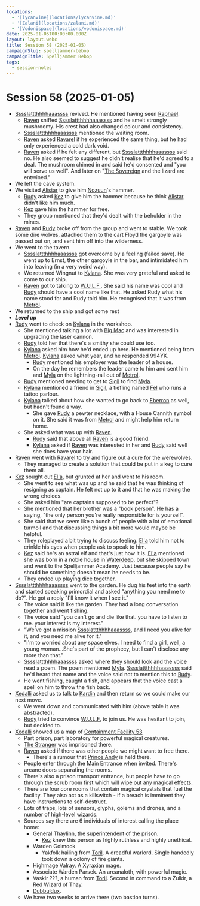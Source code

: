 ```yaml
---
locations:
  - '[lycanvine](locations/lycanvine.md)'
  - '[Zalani](locations/zalani.md)'
  - '[Vodonispace](locations/vodonispace.md)'
date: 2025-01-05T00:00:00.000Z
layout: layout.webc
title: Session 58 (2025-01-05)
campaignSlug: spelljammer-bebop
campaignTitle: Spelljammer Bebop
tags:
  - session-notes
---
```

# Session 58 (2025-01-05)

- [Sssslattthhhhaaassss](pcs/sssslattthhhhaaassss.md) revived. He mentioned having seen [Raphael](npcs/raphael.md).
	- [Raven](pcs/raven.md) sniffed [Sssslattthhhhaaassss](pcs/sssslattthhhhaaassss.md) and he smelt strongly mushroomy. His crest had also changed colour and consistency.
	- [Sssslattthhhhaaassss](pcs/sssslattthhhhaaassss.md) mentioned the waiting room.
	- [Raven](pcs/raven.md) asked [Ravarel](pcs/ravarel-deshent.md) if he experienced the same thing, but he had only experienced a cold dark void.
	- [Raven](pcs/raven.md) asked if he felt any different, but [Sssslattthhhhaaassss](pcs/sssslattthhhhaaassss.md) said no. He also seemed to suggest he didn't realise that he'd agreed to a deal. The mushroom chimed in and said he'd consented and "you will serve us well". And later on "[The Sovereign](npcs/the-sovereign.md) and the lizard are entwined."
- We left the cave system.
- We visited [Alistar](npcs/alistar.md) to give him [Nozuun](npcs/nozuun.md)'s hammer.
	- [Rudy](pcs/refuge-unit-d3.md) asked [Kez](pcs/kez-bardaux.md) to give him the hammer because he think [Alistar](npcs/alistar.md) didn't like him much.
	- [Kez](pcs/kez-bardaux.md) gave him the hammer for free.
	- They group mentioned that they'd dealt with the beholder in the mines.
- [Raven](pcs/raven.md) and [Rudy](pcs/refuge-unit-d3.md) broke off from the group and went to stable. We took some dire wolves, attached them to the cart Floyd the gargoyle was passed out on, and sent him off into the wilderness.
- We went to the tavern.
	- [Sssslattthhhhaaassss](pcs/sssslattthhhhaaassss.md) got overcome by a feeling (failed save). He went up to Ernst, the other gargoyle in the bar, and intimidated him into leaving (in a very weird way).
	- We returned Wingnut to [Kylana](npcs/kylana-ir-cannith.md). She was very grateful and asked to come to our ship.
	- [Raven](pcs/raven.md) got to talking to [W.U.L.F.](npcs/wulf.md). She said his name was cool and [Rudy](pcs/refuge-unit-d3.md) should have a cool name like that. He asked Rudy what his name stood for and Rudy told him. He recognised that it was from [Metrol](locations/metrol.md).
- We returned to the ship and got some rest
- ***Level up***
- [Rudy](pcs/refuge-unit-d3.md) went to check on [Kylana](npcs/kylana-ir-cannith.md) in the workshop.
	- She mentioned talking a lot with [Big Mac](npcs/big-mac.md) and was interested in upgrading the laser cannon.
	- [Rudy](pcs/refuge-unit-d3.md) told her that there's a smithy she could use too.
	- [Kylana](npcs/kylana-ir-cannith.md) asked him how he'd ended up here. He mentioned being from [Metrol](locations/metrol.md). [Kylana](npcs/kylana-ir-cannith.md) asked what year, and he responded 994YK.
		- [Rudy](pcs/refuge-unit-d3.md) mentioned his employer was the leader of a house.
		- On the day he remembers the leader came to him and sent him and [Myla](npcs/myla.md) on the lightning-rail out of [Metrol](locations/metrol.md).
	- [Rudy](pcs/refuge-unit-d3.md) mentioned needing to get to [Sigil](locations/sigil.md) to find [Myla](npcs/myla.md).
	- [Kylana](npcs/kylana-ir-cannith.md) mentioned a friend in [Sigil](locations/sigil.md), a tiefling named [Fel](npcs/fel.md) who runs a tattoo parlour.
	- [Kylana](npcs/kylana-ir-cannith.md) talked about how she wanted to go back to [Eberron](locations/eberron.md) as well, but hadn't found a way.
		- She gave [Rudy](pcs/refuge-unit-d3.md) a pewter necklace, with a House Cannith symbol on it. She said it was from [Metrol](locations/metrol.md) and might help him return home.
	- She asked what was up with [Raven](pcs/raven.md).
		- [Rudy](pcs/refuge-unit-d3.md) said that above all [Raven](pcs/raven.md) is a good friend.
		- [Kylana](npcs/kylana-ir-cannith.md) asked if [Raven](pcs/raven.md) was interested in her and [Rudy](pcs/refuge-unit-d3.md) said well she does have your hair.
- [Raven](pcs/raven.md) went with [Ravarel](pcs/ravarel-deshent.md) to try and figure out a cure for the werewolves.
	- They managed to create a solution that could be put in a keg to cure them all.
- [Kez](pcs/kez-bardaux.md) sought out [El'a](npcs/ela.md), but grunted at her and went to his room.
	- She went to see what was up and he said that he was thinking of resigning as captain. He felt not up to it and that he was making the wrong choices.
	- She asked him "are captains supposed to be perfect"?
	- She mentioned that her brother was a "book person". He has a saying, "the only person you're really responsible for is yourself".
	- She said that we seem like a bunch of people with a lot of emotional turmoil and that discussing things a bit more would maybe be helpful.
	- They roleplayed a bit trying to discuss feeling. [El'a](npcs/ela.md) told him not to crinkle his eyes when people ask to speak to him.
	- [Kez](pcs/kez-bardaux.md) said he's an astral elf and that's just how it is. [El'a](npcs/ela.md) mentioned she was born in a noble house in [Waterdeep](locations/waterdeep.md), but she skipped town and went to the Spelljammer Academy. Just because people say he should be something doesn't mean he needs to be.
	- They ended up playing dice together.
- [Sssslattthhhhaaassss](pcs/sssslattthhhhaaassss.md) went to the garden. He dug his feet into the earth and started speaking primordial and asked "anything you need me to do?". He got a reply "I'll know it when I see it."
	- The voice said it like the garden. They had a long conversation together and went fishing.
	- The voice said "you can't go and die like that. you have to listen to me. your interest is my interest."
	- "We've got a mission [Sssslattthhhhaaassss](pcs/sssslattthhhhaaassss.md), and I need you alive for it, and you need me alive for it."
	- "I'm to worried about any space elves. I need to find a girl, well, a young woman...She's part of the prophecy, but I can't disclose any more than that."
	- [Sssslattthhhhaaassss](pcs/sssslattthhhhaaassss.md) asked where they should look and the voice read a poem. The poem mentioned [Myla](npcs/myla.md). [Sssslattthhhhaaassss](pcs/sssslattthhhhaaassss.md) said he'd heard that name and the voice said not to mention this to [Rudy](pcs/refuge-unit-d3.md).
	- He went fishing, caught a fish, and appears that the voice cast a spell on him to throw the fish back.
- [Xedalli](npcs/princess-xedalli.md) asked us to talk to [Kardin](npcs/kardin.md) and then return so we could make our next move.
	- We went down and communicated with him (above table it was abstracted).
	- [Rudy](pcs/refuge-unit-d3.md) tried to convince [W.U.L.F.](npcs/wulf.md) to join us. He was hesitant to join, but decided to.
- [Xedalli](npcs/princess-xedalli.md) showed us a map of [Containment Facility 53](locations/containment-facility-53.md)
	- Part prison, part laboratory for powerful magical creatures.
	- [The Stranger](npcs/the-stranger.md) was imprisoned there.
	- [Raven](pcs/raven.md) asked if there was other people we might want to free there.
		- There's a rumour that [Prince Andy](npcs/prince-andy.md) is held there.
	- People enter through the Main Entrance when invited. There's arcane doors separating the rooms.
	- There's also a prison transport entrance, but people have to go through the scrub room first which will wipe out any magical effects.
	- There are four core rooms that contain magical crystals that fuel the facility. They also act as a killswitch - if a breach is imminent they have instructions to self-destruct.
	- Lots of traps, lots of sensors, glyphs, golems and drones, and a number of high-level wizards.
	- Sources say there are 6 individuals of interest calling the place home:
		- General Thaylinn, the superintendent of the prison.
			- [Kez](pcs/kez-bardaux.md) knew this person as highly ruthless and highly unethical.
		- Warden Golmook
			- Yakfolk hailing from [Toril](locations/toril.md). A dreadful warlord. Single handedly took down a colony of fire giants.
		- Highmage Valray. A Xyraxian mage.
		- Associate Warden Parsek. An arcanaloth, with powerful magic.
		- Vaskir ???, a human from [Toril](locations/toril.md). Second in command to a Zulkir, a Red Wizard of Thay.
		- [Dubbuldux](npcs/dubbuldux.md). 
	- We have two weeks to arrive there (two bastion turns).
